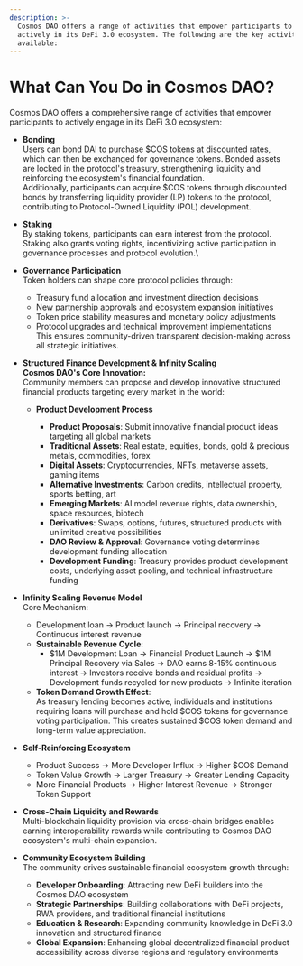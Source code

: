 ```yaml
---
description: >-
  Cosmos DAO offers a range of activities that empower participants to engage
  actively in its DeFi 3.0 ecosystem. The following are the key activities
  available:
---
```


# What Can You Do in Cosmos DAO?

Cosmos DAO offers a comprehensive range of activities that empower participants to actively engage in its DeFi 3.0 ecosystem:

* **Bonding**\
  Users can bond DAI to purchase $COS tokens at discounted rates, which can then be exchanged for governance tokens. Bonded assets are locked in the protocol's treasury, strengthening liquidity and reinforcing the ecosystem's financial foundation.\
  Additionally, participants can acquire $COS tokens through discounted bonds by transferring liquidity provider (LP) tokens to the protocol, contributing to Protocol-Owned Liquidity (POL) development.



* **Staking**\
  By staking tokens, participants can earn interest from the protocol. Staking also grants voting rights, incentivizing active participation in governance processes and protocol evolution.\

*   **Governance Participation**\
    Token holders can shape core protocol policies through:

    * Treasury fund allocation and investment direction decisions
    * New partnership approvals and ecosystem expansion initiatives
    * Token price stability measures and monetary policy adjustments
    * Protocol upgrades and technical improvement implementations\
      This ensures community-driven transparent decision-making across all strategic initiatives.


* **Structured Finance Development & Infinity Scaling**\
  **Cosmos DAO's Core Innovation:**\
  Community members can propose and develop innovative structured financial products targeting every market in the world:
  *   **Product Development Process**

      * **Product Proposals**: Submit innovative financial product ideas targeting all global markets
      * **Traditional Assets**: Real estate, equities, bonds, gold & precious metals, commodities, forex
      * **Digital Assets**: Cryptocurrencies, NFTs, metaverse assets, gaming items
      * **Alternative Investments**: Carbon credits, intellectual property, sports betting, art
      * **Emerging Markets**: AI model revenue rights, data ownership, space resources, biotech
      * **Derivatives**: Swaps, options, futures, structured products with unlimited creative possibilities
      * **DAO Review & Approval**: Governance voting determines development funding allocation
      * **Development Funding**: Treasury provides product development costs, underlying asset pooling, and technical infrastructure funding


*   **Infinity Scaling Revenue Model**\
    Core Mechanism:

    * Development loan → Product launch → Principal recovery → Continuous interest revenue
    * **Sustainable Revenue Cycle**:
      * $1M Development Loan → Financial Product Launch → $1M Principal Recovery via Sales → DAO earns 8-15% continuous interest → Investors receive bonds and residual profits → Development funds recycled for new products → Infinite iteration
    * **Token Demand Growth Effect**:\
      As treasury lending becomes active, individuals and institutions requiring loans will purchase and hold $COS tokens for governance voting participation. This creates sustained $COS token demand and long-term value appreciation.


*   **Self-Reinforcing Ecosystem**

    * Product Success → More Developer Influx → Higher $COS Demand
    * Token Value Growth → Larger Treasury → Greater Lending Capacity
    * More Financial Products → Higher Interest Revenue → Stronger Token Support


* **Cross-Chain Liquidity and Rewards**\
  Multi-blockchain liquidity provision via cross-chain bridges enables earning interoperability rewards while contributing to Cosmos DAO ecosystem's multi-chain expansion.



* **Community Ecosystem Building**\
  The community drives sustainable financial ecosystem growth through:
  * **Developer Onboarding**: Attracting new DeFi builders into the Cosmos DAO ecosystem
  * **Strategic Partnerships**: Building collaborations with DeFi projects, RWA providers, and traditional financial institutions
  * **Education & Research**: Expanding community knowledge in DeFi 3.0 innovation and structured finance
  * **Global Expansion**: Enhancing global decentralized financial product accessibility across diverse regions and regulatory environments
